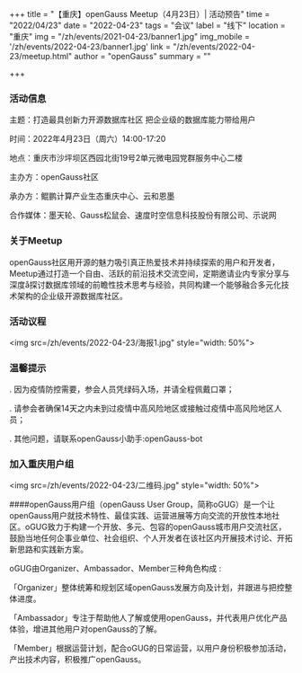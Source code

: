 ﻿+++
title = "【重庆】openGauss Meetup（4月23日）| 活动预告"
time = "2022/04/23"
date = "2022-04-23"
tags = "会议"
label = "线下"
location = "重庆"
img = "/zh/events/2021-04-23/banner1.jpg"
img_mobile = '/zh/events/2022-04-23/banner1.jpg'
link = "/zh/events/2022-04-23/meetup.html"
author = "openGauss"
summary = ""

+++

### 活动信息

主题：打造最具创新力开源数据库社区 把企业级的数据库能力带给用户

时间：2022年4月23日（周六）14:00-17:20

地点：重庆市沙坪坝区西园北街19号2单元微电园党群服务中心二楼<br>

主办方：openGauss社区

承办方：鲲鹏计算产业生态重庆中心、云和恩墨

合作媒体：墨天轮、Gauss松鼠会、速度时空信息科技股份有限公司、示说网

### 关于Meetup

openGauss社区用开源的魅力吸引真正热爱技术并持续探索的用户和开发者，Meetup通过打造一个自由、活跃的前沿技术交流空间，定期邀请业内专家分享与深度å探讨数据库领域的前瞻性技术思考与经验，共同构建一个能够融合多元化技术架构的企业级开源数据库社区。


### 活动议程

<img src=/zh/events/2022-04-23/海报1.jpg" style="width: 50%">


### 温馨提示

. 因为疫情防控需要，参会人员凭绿码入场，并请全程佩戴口罩；

. 请参会者确保14天之内未到过疫情中高风险地区或接触过疫情中高风险地区人员；

. 其他问题，请联系openGauss小助手:openGauss-bot


### 加入重庆用户组


<img src=/zh/events/2022-04-23/二维码.jpg" style="width: 50%">


####openGauss用户组（openGauss User Group，简称oGUG）是一个让openGauss用户就技术特性、最佳实践、运营进展等方向交流的开放性本地社区。oGUG致力于构建一个开放、多元、包容的openGauss城市用户交流社区，鼓励当地任何企事业单位、社会组织、个人开发者在该社区内开展技术讨论、开拓新思路和实践新方案。

oGUG由Organizer、Ambassador、Member三种角色构成 :

「Organizer」整体统筹和规划区域openGauss发展方向及计划，并跟进与把控整体进度。

「Ambassador」专注于帮助他人了解或使用openGauss，并代表用户优化产品体验，增进其他用户对openGauss的了解。

「Member」根据运营计划，配合oGUG的日常运营，以用户身份积极参加活动，产出技术内容，积极推广openGauss。




